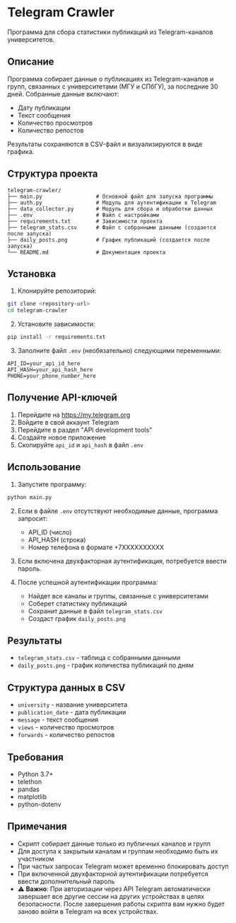 # Telegram Crawler

Программа для сбора статистики публикаций из Telegram-каналов университетов.

## Описание

Программа собирает данные о публикациях из Telegram-каналов и групп, связанных с университетами (МГУ и СПбГУ), за последние 30 дней. Собранные данные включают:
- Дату публикации
- Текст сообщения
- Количество просмотров
- Количество репостов

Результаты сохраняются в CSV-файл и визуализируются в виде графика.

## Структура проекта

```
telegram-crawler/
├── main.py                 # Основной файл для запуска программы
├── auth.py                 # Модуль для аутентификации в Telegram
├── data_collector.py       # Модуль для сбора и обработки данных
├── .env                    # Файл с настройками
├── requirements.txt        # Зависимости проекта
├── telegram_stats.csv      # Файл с собранными данными (создается после запуска)
├── daily_posts.png         # График публикаций (создается после запуска)
└── README.md               # Документация проекта
```

## Установка

1. Клонируйте репозиторий:
```bash
git clone <repository-url>
cd telegram-crawler
```

2. Установите зависимости:
```bash
pip install -r requirements.txt
```

3. Заполните файл `.env` (необязательно) следующими переменными:
```
API_ID=your_api_id_here
API_HASH=your_api_hash_here
PHONE=your_phone_number_here
```

## Получение API-ключей

1. Перейдите на https://my.telegram.org
2. Войдите в свой аккаунт Telegram
3. Перейдите в раздел "API development tools"
4. Создайте новое приложение
5. Скопируйте `api_id` и `api_hash` в файл `.env`

## Использование

1. Запустите программу:
```bash
python main.py
```

2. Если в файле `.env` отсутствуют необходимые данные, программа запросит:
   - API_ID (число)
   - API_HASH (строка)
   - Номер телефона в формате +7XXXXXXXXXX

3. Если включена двухфакторная аутентификация, потребуется ввести пароль.

4. После успешной аутентификации программа:
   - Найдет все каналы и группы, связанные с университетами
   - Соберет статистику публикаций
   - Сохранит данные в файл `telegram_stats.csv`
   - Создаст график `daily_posts.png`

## Результаты

- `telegram_stats.csv` - таблица с собранными данными
- `daily_posts.png` - график количества публикаций по дням

## Структура данных в CSV

- `university` - название университета
- `publication_date` - дата публикации
- `message` - текст сообщения
- `views` - количество просмотров
- `forwards` - количество репостов

## Требования

- Python 3.7+
- telethon
- pandas
- matplotlib
- python-dotenv

## Примечания

- Скрипт собирает данные только из публичных каналов и групп
- Для доступа к закрытым каналам и группам необходимо быть их участником
- При частых запросах Telegram может временно блокировать доступ
- При включенной двухфакторной аутентификации потребуется ввести дополнительный пароль
- ⚠️ **Важно**: При авторизации через API Telegram автоматически завершает все другие сессии на других устройствах в целях безопасности. После завершения работы скрипта вам нужно будет заново войти в Telegram на всех устройствах. 